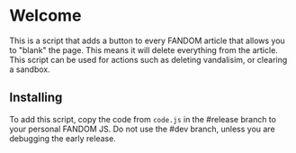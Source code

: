 <h1>Welcome</h1>
This is a script that adds a button to every FANDOM article that allows you to "blank" the page. This means it will delete everything from the article. This script can be used for actions such as deleting vandalisim, or clearing a sandbox.
<h2>Installing</h2>
To add this script, copy the code from <code>code.js</code> in the #release branch to your personal FANDOM JS. Do not use the #dev branch, unless you are debugging the early release.
